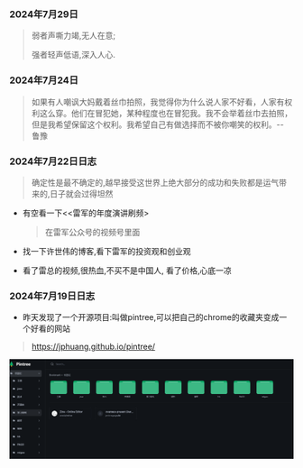 ###  2024年7月29日

> 弱者声嘶力竭,无人在意;
>
> 强者轻声低语,深入人心.

### 2024年7月24日

> 如果有人嘲讽大妈戴着丝巾拍照，我觉得你为什么说人家不好看，人家有权利这么穿。他们在冒犯她，某种程度也在冒犯我。我不会举着丝巾去拍照，但是我希望保留这个权利。我希望自己有做选择而不被你嘲笑的权利。-- 鲁豫

### 2024年7月22日日志

> 确定性是最不确定的,越早接受这世界上绝大部分的成功和失败都是运气带来的,日子就会过得坦然
>
> [^]: 来自播客<<知行小酒馆>>之对话培风客

- 有空看一下<<雷军的年度演讲刷频>

  > 在雷军公众号的视频号里面

- 找一下许世伟的博客,看下雷军的投资观和创业观

- 看了雷总的视频,很热血,不买不是中国人, 看了价格,心底一凉

### 2024年7月19日日志

- 昨天发现了一个开源项目:叫做pintree,可以把自己的chrome的收藏夹变成一个好看的网站

> https://jphuang.github.io/pintree/

<img src="https://raw.githubusercontent.com/jphuang/blog/master/img/image-20240719190415035.png" alt="image-20240719190415035" style="zoom: 50%;" />